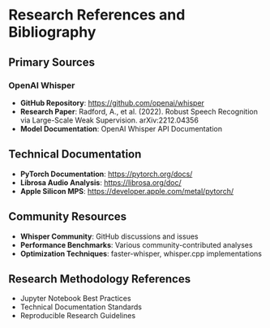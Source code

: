 # Research References and Bibliography

## Primary Sources

### OpenAI Whisper
- **GitHub Repository**: https://github.com/openai/whisper
- **Research Paper**: Radford, A., et al. (2022). Robust Speech Recognition via Large-Scale Weak Supervision. arXiv:2212.04356
- **Model Documentation**: OpenAI Whisper API Documentation

## Technical Documentation
- **PyTorch Documentation**: https://pytorch.org/docs/
- **Librosa Audio Analysis**: https://librosa.org/doc/
- **Apple Silicon MPS**: https://developer.apple.com/metal/pytorch/

## Community Resources
- **Whisper Community**: GitHub discussions and issues
- **Performance Benchmarks**: Various community-contributed analyses
- **Optimization Techniques**: faster-whisper, whisper.cpp implementations

## Research Methodology References
- Jupyter Notebook Best Practices
- Technical Documentation Standards
- Reproducible Research Guidelines
